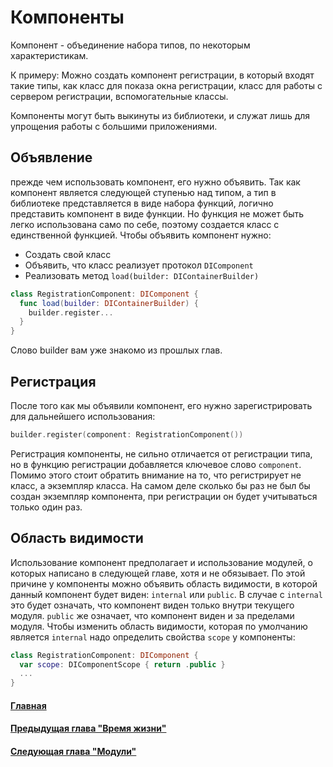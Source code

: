 # Компоненты
Компонент - объединение набора типов, по некоторым характеристикам.

К примеру:
Можно создать компонент регистрации, в который входят такие типы, как класс для показа окна регистрации, класс для работы с сервером регистрации, вспомогательные классы.

Компоненты могут быть выкинуты из библиотеки, и служат лишь для упрощения работы с большими приложениями.

## Объявление
прежде чем использовать компонент, его нужно объявить. Так как компонент является следующей ступенью над типом, а тип в библиотеке представляется в виде набора функций, логично представить компонент в виде функции. Но функция не может быть легко использована само по себе, поэтому создается класс с единственной функцией. Чтобы объявить компонент нужно:
* Создать свой класс
* Объявить, что класс реализует протокол `DIComponent`
* Реализовать метод `load(builder: DIContainerBuilder)`

```Swift
class RegistrationComponent: DIComponent {
  func load(builder: DIContainerBuilder) {
    builder.register...
  }
}
```
Слово builder вам уже знакомо из прошлых глав.

## Регистрация
После того как мы объявили компонент, его нужно зарегистрировать для дальнейшего использования:
```Swift
builder.register(component: RegistrationComponent())
```
Регистрация компоненты, не сильно отличается от регистрации типа, но в функцию регистрации добавляется ключевое слово `component`. Помимо этого стоит обратить внимание на то, что регистрирует не класс, а экземпляр класса. На самом деле сколько бы раз не был бы создан экземпляр компонента, при регистрации он будет учитываться только один раз.

## Область видимости
Использование компонент предполагает и использование модулей, о которых написано в следующей главе, хотя и не обязывает. По этой причине у компоненты можно объявить область видимости, в которой данный компонент будет виден: `internal` или `public`. 
В случае с `internal` это будет означать, что компонент виден только внутри текущего модуля. `public` же означает, что компонент виден и за пределами модуля.
Чтобы изменить область видимости, которая по умолчанию является `internal` надо определить свойства `scope` у компоненты:
```Swift
class RegistrationComponent: DIComponent {
  var scope: DIComponentScope { return .public }
  ...
}
```

#### [Главная](main.md)
#### [Предыдущая глава "Время жизни"](lifetime.md#Время-жизни)
#### [Следующая глава "Модули"](module.md#Модули)

